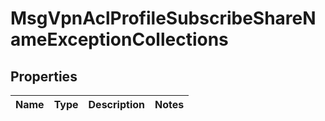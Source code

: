 
# MsgVpnAclProfileSubscribeShareNameExceptionCollections

## Properties
Name | Type | Description | Notes
------------ | ------------- | ------------- | -------------



